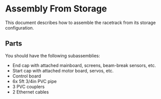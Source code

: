 # Assembly From Storage
This document describes how to assemble the racetrack from its storage configuration.

## Parts
You should have the following subassemblies:
* End cap with attached mainboard, screens, beam-break sensors, etc.
* Start cap with attached motor board, servos, etc.
* Control board
* 6x 5ft 3/4in PVC pipe
* 3 PVC couplers
* 2 Ethernet cables
